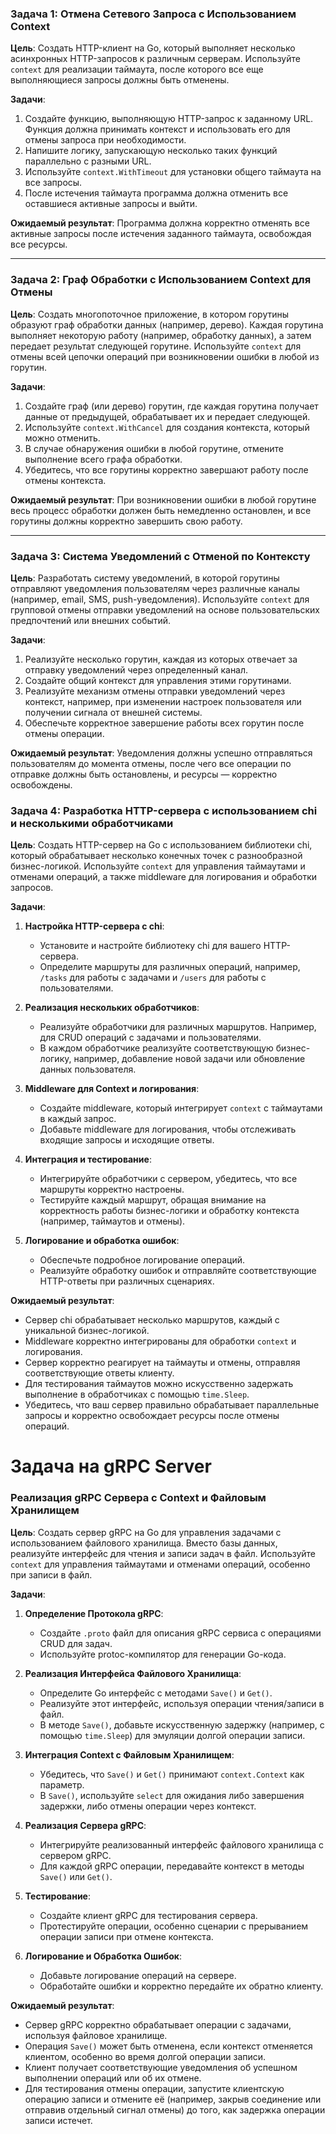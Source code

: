 ### Задача 1: Отмена Сетевого Запроса с Использованием Context

**Цель**: Создать HTTP-клиент на Go, который выполняет несколько асинхронных HTTP-запросов к различным серверам. Используйте `context` для реализации таймаута, после которого все еще выполняющиеся запросы должны быть отменены.

**Задачи**:
1. Создайте функцию, выполняющую HTTP-запрос к заданному URL. Функция должна принимать контекст и использовать его для отмены запроса при необходимости.
2. Напишите логику, запускающую несколько таких функций параллельно с разными URL.
3. Используйте `context.WithTimeout` для установки общего таймаута на все запросы.
4. После истечения таймаута программа должна отменить все оставшиеся активные запросы и выйти.

**Ожидаемый результат**: Программа должна корректно отменять все активные запросы после истечения заданного таймаута, освобождая все ресурсы.

---

### Задача 2: Граф Обработки с Использованием Context для Отмены

**Цель**: Создать многопоточное приложение, в котором горутины образуют граф обработки данных (например, дерево). Каждая горутина выполняет некоторую работу (например, обработку данных), а затем передает результат следующей горутине. Используйте `context` для отмены всей цепочки операций при возникновении ошибки в любой из горутин.

**Задачи**:
1. Создайте граф (или дерево) горутин, где каждая горутина получает данные от предыдущей, обрабатывает их и передает следующей.
2. Используйте `context.WithCancel` для создания контекста, который можно отменить.
3. В случае обнаружения ошибки в любой горутине, отмените выполнение всего графа обработки.
4. Убедитесь, что все горутины корректно завершают работу после отмены контекста.

**Ожидаемый результат**: При возникновении ошибки в любой горутине весь процесс обработки должен быть немедленно остановлен, и все горутины должны корректно завершить свою работу.

---

### Задача 3: Система Уведомлений с Отменой по Контексту

**Цель**: Разработать систему уведомлений, в которой горутины отправляют уведомления пользователям через различные каналы (например, email, SMS, push-уведомления). Используйте `context` для групповой отмены отправки уведомлений на основе пользовательских предпочтений или внешних событий.

**Задачи**:
1. Реализуйте несколько горутин, каждая из которых отвечает за отправку уведомлений через определенный канал.
2. Создайте общий контекст для управления этими горутинами.
3. Реализуйте механизм отмены отправки уведомлений через контекст, например, при изменении настроек пользователя или получении сигнала от внешней системы.
4. Обеспечьте корректное завершение работы всех горутин после отмены операции.

**Ожидаемый результат**: Уведомления должны успешно отправляться пользователям до момента отмены, после чего все операции по отправке должны быть остановлены, и ресурсы — корректно освобождены.

### Задача 4: Разработка HTTP-сервера с использованием chi и несколькими обработчиками

**Цель**: Создать HTTP-сервер на Go с использованием библиотеки chi, который обрабатывает несколько конечных точек с разнообразной бизнес-логикой. Используйте `context` для управления таймаутами и отменами операций, а также middleware для логирования и обработки запросов.

**Задачи**:

1. **Настройка HTTP-сервера с chi**:
   - Установите и настройте библиотеку chi для вашего HTTP-сервера.
   - Определите маршруты для различных операций, например, `/tasks` для работы с задачами и `/users` для работы с пользователями.

2. **Реализация нескольких обработчиков**:
   - Реализуйте обработчики для различных маршрутов. Например, для CRUD операций с задачами и пользователями.
   - В каждом обработчике реализуйте соответствующую бизнес-логику, например, добавление новой задачи или обновление данных пользователя.

3. **Middleware для Context и логирования**:
   - Создайте middleware, который интегрирует `context` с таймаутами в каждый запрос.
   - Добавьте middleware для логирования, чтобы отслеживать входящие запросы и исходящие ответы.

4. **Интеграция и тестирование**:
   - Интегрируйте обработчики с сервером, убедитесь, что все маршруты корректно настроены.
   - Тестируйте каждый маршрут, обращая внимание на корректность работы бизнес-логики и обработку контекста (например, таймаутов и отмены).

5. **Логирование и обработка ошибок**:
   - Обеспечьте подробное логирование операций.
   - Реализуйте обработку ошибок и отправляйте соответствующие HTTP-ответы при различных сценариях.

**Ожидаемый результат**:
- Сервер chi обрабатывает несколько маршрутов, каждый с уникальной бизнес-логикой.
- Middleware корректно интегрированы для обработки `context` и логирования.
- Сервер корректно реагирует на таймауты и отмены, отправляя соответствующие ответы клиенту.
- Для тестирования таймаутов можно искусственно задержать выполнение в обработчиках с помощью `time.Sleep`.
- Убедитесь, что ваш сервер правильно обрабатывает параллельные запросы и корректно освобождает ресурсы после отмены операций.


# Задача на gRPC Server
### Реализация gRPC Сервера с Context и Файловым Хранилищем

**Цель**: Создать сервер gRPC на Go для управления задачами с использованием файлового хранилища. Вместо базы данных, реализуйте интерфейс для чтения и записи задач в файл. Используйте `context` для управления таймаутами и отменами операций, особенно при записи в файл.

**Задачи**:

1. **Определение Протокола gRPC**:
   - Создайте `.proto` файл для описания gRPC сервиса с операциями CRUD для задач.
   - Используйте protoc-компилятор для генерации Go-кода.

2. **Реализация Интерфейса Файлового Хранилища**:
   - Определите Go интерфейс с методами `Save()` и `Get()`.
   - Реализуйте этот интерфейс, используя операции чтения/записи в файл.
   - В методе `Save()`, добавьте искусственную задержку (например, с помощью `time.Sleep`) для эмуляции долгой операции записи.

3. **Интеграция Context с Файловым Хранилищем**:
   - Убедитесь, что `Save()` и `Get()` принимают `context.Context` как параметр.
   - В `Save()`, используйте `select` для ожидания либо завершения задержки, либо отмены операции через контекст.

4. **Реализация Сервера gRPC**:
   - Интегрируйте реализованный интерфейс файлового хранилища с сервером gRPC.
   - Для каждой gRPC операции, передавайте контекст в методы `Save()` или `Get()`.

5. **Тестирование**:
   - Создайте клиент gRPC для тестирования сервера.
   - Протестируйте операции, особенно сценарии с прерыванием операции записи при отмене контекста.

6. **Логирование и Обработка Ошибок**:
   - Добавьте логирование операций на сервере.
   - Обработайте ошибки и корректно передайте их обратно клиенту.

**Ожидаемый результат**:
- Сервер gRPC корректно обрабатывает операции с задачами, используя файловое хранилище.
- Операция `Save()` может быть отменена, если контекст отменяется клиентом, особенно во время долгой операции записи.
- Клиент получает соответствующие уведомления об успешном выполнении операций или об их отмене.
- Для тестирования отмены операции, запустите клиентскую операцию записи и отмените её (например, закрыв соединение или отправив отдельный сигнал отмены) до того, как задержка операции записи истечет.
